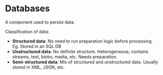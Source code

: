 # Databases
A component used to persist data.

Classification of data:
- **Structured data**: No need to run preparation logic before processing. Eg. Stored in an SQL DB
- **Unstructured data**: No definite structure. Heterogeneous; contains streams, text, blobs, media, etc. Needs preparation.
- **Semi-structured data**: Mix of structured and unstructured data. Usually stored in XML, JSON, etc.

